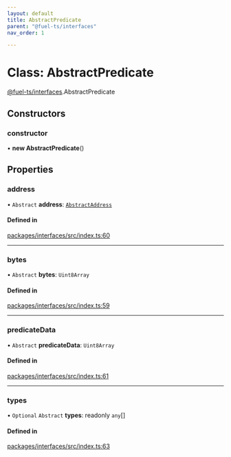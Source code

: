 ```yaml
---
layout: default
title: AbstractPredicate
parent: "@fuel-ts/interfaces"
nav_order: 1

---
```


# Class: AbstractPredicate

[@fuel-ts/interfaces](../index.md).AbstractPredicate

## Constructors

### constructor

• **new AbstractPredicate**()

## Properties

### address

• `Abstract` **address**: [`AbstractAddress`](AbstractAddress.md)

#### Defined in

[packages/interfaces/src/index.ts:60](https://github.com/FuelLabs/fuels-ts/blob/master/packages/interfaces/src/index.ts#L60)

___

### bytes

• `Abstract` **bytes**: `Uint8Array`

#### Defined in

[packages/interfaces/src/index.ts:59](https://github.com/FuelLabs/fuels-ts/blob/master/packages/interfaces/src/index.ts#L59)

___

### predicateData

• `Abstract` **predicateData**: `Uint8Array`

#### Defined in

[packages/interfaces/src/index.ts:61](https://github.com/FuelLabs/fuels-ts/blob/master/packages/interfaces/src/index.ts#L61)

___

### types

• `Optional` `Abstract` **types**: readonly `any`[]

#### Defined in

[packages/interfaces/src/index.ts:63](https://github.com/FuelLabs/fuels-ts/blob/master/packages/interfaces/src/index.ts#L63)
